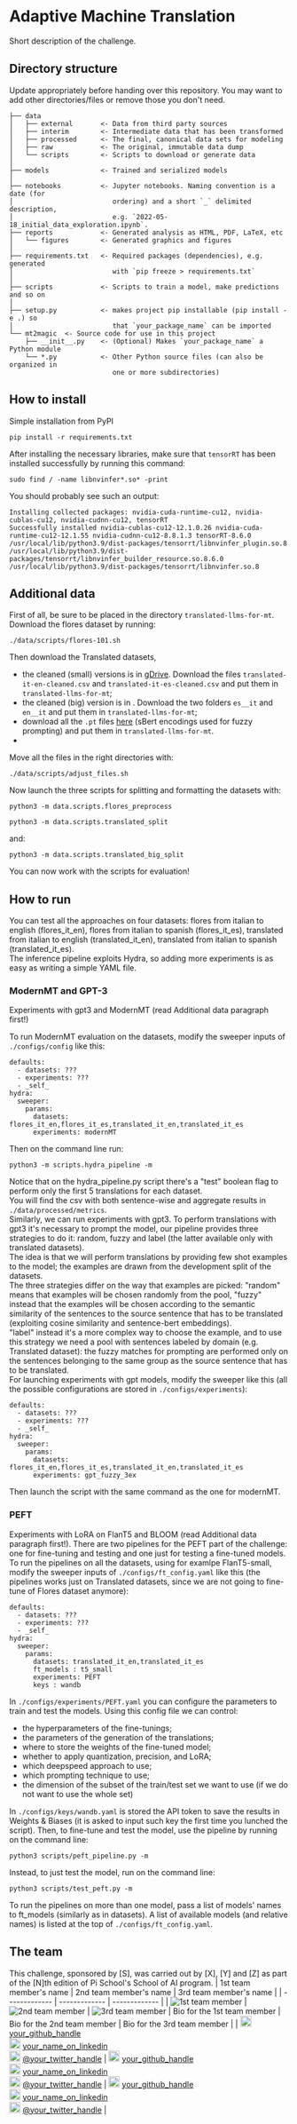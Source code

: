 # Adaptive Machine Translation
Short description of the challenge.

## Directory structure
Update appropriately before handing over this repository. You may want to add other directories/files or remove those you don't need.

```
├── data
│   ├── external       <- Data from third party sources
│   ├── interim        <- Intermediate data that has been transformed
│   ├── processed      <- The final, canonical data sets for modeling
│   ├── raw            <- The original, immutable data dump
│   └── scripts        <- Scripts to download or generate data
│
├── models             <- Trained and serialized models
│
├── notebooks          <- Jupyter notebooks. Naming convention is a date (for 
│                         ordering) and a short `_` delimited description, 
│                         e.g. `2022-05-18_initial_data_exploration.ipynb`.
├── reports            <- Generated analysis as HTML, PDF, LaTeX, etc
│   └── figures        <- Generated graphics and figures
│
├── requirements.txt   <- Required packages (dependencies), e.g. generated 
│                         with `pip freeze > requirements.txt`
│
├── scripts            <- Scripts to train a model, make predictions and so on
│
├── setup.py           <- makes project pip installable (pip install -e .) so 
│                         that `your_package_name` can be imported
└── mt2magic  <- Source code for use in this project
    ├── __init__.py    <- (Optional) Makes `your_package_name` a Python module
    └── *.py           <- Other Python source files (can also be organized in 
                          one or more subdirectories)
```

## How to install
Simple installation from PyPI
```
pip install -r requirements.txt 
```
After installing the necessary libraries, make sure that ```tensorRT``` has been installed successfully by running this command:
```
sudo find / -name libnvinfer*.so* -print
```
You should probably see such an output:
```
Installing collected packages: nvidia-cuda-runtime-cu12, nvidia-cublas-cu12, nvidia-cudnn-cu12, tensorRT
Successfully installed nvidia-cublas-cu12-12.1.0.26 nvidia-cuda-runtime-cu12-12.1.55 nvidia-cudnn-cu12-8.8.1.3 tensorRT-8.6.0
/usr/local/lib/python3.9/dist-packages/tensorrt/libnvinfer_plugin.so.8
/usr/local/lib/python3.9/dist-packages/tensorrt/libnvinfer_builder_resource.so.8.6.0
/usr/local/lib/python3.9/dist-packages/tensorrt/libnvinfer.so.8
```

## Additional data  
First of all, be sure to be placed in the directory ```translated-llms-for-mt```.  
Download the flores dataset by running:  
```
./data/scripts/flores-101.sh
```
Then download the Translated datasets, 
- the cleaned (small) versions is in [gDrive](https://drive.google.com/drive/u/4/folders/14E5dAKdK7pwitSqf6zh233YybA73MzvJ). Download the files ```translated-it-en-cleaned.csv``` and ```translated-it-es-cleaned.csv``` and put them in ```translated-llms-for-mt```;
- the cleaned (big) version is in [](). Download the two folders ```es__it``` and ```en__it``` and put them in ```translated-llms-for-mt```;
- download all the ```.pt``` files [here](https://drive.google.com/drive/u/4/folders/1qecmn7ySukT6CVZZl2CTPKeN1tq3AHkp) (sBert encodings used for fuzzy prompting) and put them in ```translated-llms-for-mt```.
-   
Move all the files in the right directories with:  
```
./data/scripts/adjust_files.sh
```
Now launch the three scripts for splitting and formatting the datasets with:
```
python3 -m data.scripts.flores_preprocess
```  
  
```
python3 -m data.scripts.translated_split
```  
and:
```
python3 -m data.scripts.translated_big_split
```  
You can now work with the scripts for evaluation!




## How to run
You can test all the approaches on four datasets: flores from italian to english (flores_it_en), flores from italian to spanish (flores_it_es), translated from italian to english (translated_it_en), translated from italian to spanish (translated_it_es).  
The inference pipeline exploits Hydra, so adding more experiments is as easy as writing a simple YAML file. 
### ModernMT and GPT-3
Experiments with gpt3 and ModernMT (read Additional data paragraph first!)  

To run ModernMT evaluation on the datasets, modify the sweeper inputs of ```./configs/config``` like this:
```
defaults:
  - datasets: ???
  - experiments: ???
  - _self_
hydra:
  sweeper:
    params:
      datasets: flores_it_en,flores_it_es,translated_it_en,translated_it_es
      experiments: modernMT
```
Then on the command line run: 
```
python3 -m scripts.hydra_pipeline -m
```
Notice that on the hydra_pipeline.py script there's a "test" boolean flag to perform only the first 5 translations for each dataset.  
You will find the csv with both sentence-wise and aggregate results in ```./data/processed/metrics```.   
Similarly, we can run experiments with gpt3. To perform translations with gpt3 it's necessary to prompt the model, our pipeline provides three strategies to do it: random, fuzzy and label (the latter available only with translated datasets).  
The idea is that we will perform translations by providing few shot examples to the model; the examples are drawn from the development split of the datasets.  
The three strategies differ on the way that examples are picked: "random" means that examples will be chosen randomly from the pool, "fuzzy" instead that the examples will be chosen according to the semantic similarity of the sentences to the source sentence that has to be translated (exploiting cosine similarity and sentence-bert embeddings).  
"label" instead it's a more complex way to choose the example, and to use this strategy we need a pool with sentences labeled by domain (e.g. Translated dataset): the fuzzy matches for prompting are performed only on the sentences belonging to the same group as the source sentence that has to be translated.  
For launching experiments with gpt models, modify the sweeper like this (all the possible configurations are stored in ```./configs/experiments```):  
```
defaults:
  - datasets: ???
  - experiments: ???
  - _self_
hydra:
  sweeper:
    params:
      datasets: flores_it_en,flores_it_es,translated_it_en,translated_it_es
      experiments: gpt_fuzzy_3ex
```
Then launch the script with the same command as the one for modernMT. 

### PEFT
Experiments with LoRA on FlanT5 and BLOOM (read Additional data paragraph first!).
There are two pipelines for the PEFT part of the challenge: one for fine-tuning and testing and one just for testing a fine-tuned models.
To run the pipelines on all the datasets, using for examlpe FlanT5-small, modify the sweeper inputs of ```./configs/ft_config.yaml``` like this (the pipelines works just on Translated datasets, since we are not going to fine-tune of Flores dataset anymore):
```
defaults:
  - datasets: ???
  - experiments: ???
  - _self_
hydra:
  sweeper:
    params:
      datasets: translated_it_en,translated_it_es
      ft_models : t5_small
      experiments: PEFT
      keys : wandb
```
In ```./configs/experiments/PEFT.yaml``` you can configure the parameters to train and test the models. Using this config file we can control:
- the hyperparameters of  the fine-tunings;
- the parameters of the generation of the translations;
- where to store the weights of the fine-tuned model;
- whether to apply quantization, precision, and LoRA;
- which deepspeed approach to use;
- which prompting technique to use;
- the dimension of the subset of the train/test set we want to use (if we do not want to use the whole set)

In ```./configs/keys/wandb.yaml``` is stored the API token to save the results in Weights & Biases (it is asked to input such key the first time you lunched the script).
Then, to fine-tune and test the model, use the pipeline by running on the command line: 
```
python3 scripts/peft_pipeline.py -m
```
Instead, to just test the model, run on the command line:
```
python3 scripts/test_peft.py -m
```
To run the pipelines on more than one model, pass a list of models' names to ft_models (similarly as in datasets).
A list of available models (and relative names) is listed at the top of ```./configs/ft_config.yaml```.

## The team
This challenge, sponsored by [S], was carried out by [X], [Y] and [Z] as part of the [N]th edition of Pi School's School of AI program.
| 1st team member's name  | 2nd team member's name | 3rd team member's name |
| ------------- | ------------- | ------------- |
| ![1st team member](https://cdn.icon-icons.com/icons2/2643/PNG/512/male_man_people_person_avatar_white_tone_icon_159363.png) | ![2nd team member](https://cdn.icon-icons.com/icons2/2643/PNG/512/female_woman_people_person_avatar_black_tone_icon_159371.png) | ![3rd team member](https://cdn.icon-icons.com/icons2/2643/PNG/512/male_man_boy_person_avatar_people_white_tone_icon_159357.png)
| Bio for the 1st team member | Bio for the 2nd team member | Bio for the 3rd team member |
| <img src="https://camo.githubusercontent.com/b079fe922f00c4b86f1b724fbc2e8141c468794ce8adbc9b7456e5e1ad09c622/68747470733a2f2f6564656e742e6769746875622e696f2f537570657254696e7949636f6e732f696d616765732f7376672f6769746875622e737667" width="20"> [your_github_handle](https://github.com/your_github_handle)<br/> <img src="https://camo.githubusercontent.com/c8a9c5b414cd812ad6a97a46c29af67239ddaeae08c41724ff7d945fb4c047e5/68747470733a2f2f6564656e742e6769746875622e696f2f537570657254696e7949636f6e732f696d616765732f7376672f6c696e6b6564696e2e737667" width="20"> [your_name_on_linkedin](https://linkedin.com/in/your_linkedin)<br/> <img src="https://camo.githubusercontent.com/35b0b8bfbd8840f35607fb56ad0a139047fd5d6e09ceb060c5c6f0a5abd1044c/68747470733a2f2f6564656e742e6769746875622e696f2f537570657254696e7949636f6e732f696d616765732f7376672f747769747465722e737667" width="20"> [@your_twitter_handle](https://twitter.com/your_twitter_handle) | <img src="https://camo.githubusercontent.com/b079fe922f00c4b86f1b724fbc2e8141c468794ce8adbc9b7456e5e1ad09c622/68747470733a2f2f6564656e742e6769746875622e696f2f537570657254696e7949636f6e732f696d616765732f7376672f6769746875622e737667" width="20"> [your_github_handle](https://github.com/your_github_handle)<br/> <img src="https://camo.githubusercontent.com/c8a9c5b414cd812ad6a97a46c29af67239ddaeae08c41724ff7d945fb4c047e5/68747470733a2f2f6564656e742e6769746875622e696f2f537570657254696e7949636f6e732f696d616765732f7376672f6c696e6b6564696e2e737667" width="20"> [your_name_on_linkedin](https://linkedin.com/in/your_linkedin)<br/> <img src="https://camo.githubusercontent.com/35b0b8bfbd8840f35607fb56ad0a139047fd5d6e09ceb060c5c6f0a5abd1044c/68747470733a2f2f6564656e742e6769746875622e696f2f537570657254696e7949636f6e732f696d616765732f7376672f747769747465722e737667" width="20"> [@your_twitter_handle](https://twitter.com/your_twitter_handle) | <img src="https://camo.githubusercontent.com/b079fe922f00c4b86f1b724fbc2e8141c468794ce8adbc9b7456e5e1ad09c622/68747470733a2f2f6564656e742e6769746875622e696f2f537570657254696e7949636f6e732f696d616765732f7376672f6769746875622e737667" width="20"> [your_github_handle](https://github.com/your_github_handle)<br/> <img src="https://camo.githubusercontent.com/c8a9c5b414cd812ad6a97a46c29af67239ddaeae08c41724ff7d945fb4c047e5/68747470733a2f2f6564656e742e6769746875622e696f2f537570657254696e7949636f6e732f696d616765732f7376672f6c696e6b6564696e2e737667" width="20"> [your_name_on_linkedin](https://linkedin.com/in/your_linkedin)<br/> <img src="https://camo.githubusercontent.com/35b0b8bfbd8840f35607fb56ad0a139047fd5d6e09ceb060c5c6f0a5abd1044c/68747470733a2f2f6564656e742e6769746875622e696f2f537570657254696e7949636f6e732f696d616765732f7376672f747769747465722e737667" width="20"> [@your_twitter_handle](https://twitter.com/your_twitter_handle) |
